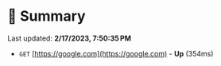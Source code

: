 # 📖 Summary
Last updated: **2/17/2023, 7:50:35 PM**

- `GET` [https://google.com](https://google.com) - **Up** (354ms)
